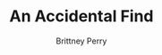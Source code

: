 ---
title: An Accidental Find
Layout: module

author: Brittney Perry
reviewer: Mary Courtney

schedule: reaction
plotline: Family Recipes

description: An encounter card is placed on the Chest of the Tarrasch.  If found before 12pm Saturday, this card is taken to the NPC shack. At 12pm it is removed by Huldrek on his way into town.
requirements: Card on the Chest of the Tarrasch is found before 12pm Saturday.
synopsis: >

  The Tarrasch Chest filled with treasure props and an encounter card are placed in the woods early Friday night before game on away from the path and hidden from sight. The card and chest are placed in a way so they are able to be seen from the path. It is set away from where most people will go, but not so far away to keep people from wanting to carry the chest out. The card is a stand in for the dwarven guard guard Huldrek, who is on duty until Noon Saturday. The encounter card, attached to a tree at eye height, is a green envelope with the words READ ME printed in block letters. The card directs the PCs to return the card to the NPC shack and reads...
  
  > Congratulations! You have found a dwarf standing alone in the middle of the woods. Upon reading this card, you MUST return this card, with your group, to the NPC shack. You will return here to continue this encounter.
outcomes: Someone stumbles upon the encounter card and brings it and/or the chest, to the NPC shack, and then continues with the module OPERATION FIND HULDREK


props: 
  - Chest of the Tarrasch 
  - Jewelry [no IG value]
  - Plastic coin [no IG value]
  - Potion Phys-reps [equal # to tags]
  - Gas Packets [equal # to tags]
  - Encounter Card and Envelope


treasure: 
  - Gold
  - Components
  - Silver
  - Potions
  - Gasses
  - Granny's Recipe Book
  - Dwarven Stones
  - Random Dwarven Artifacts 
  - Random Dwarven Treasure


hook: Encounter Card on top of the Tarrasch Chest

scenes: 
  - 
    oog: Off the path, away from where most would go.
    ig: Somewhere deep in the woods
    flee_point: 

rules_clarifications: Encounter Card has instructions on how to follow the encounter. You must bring it to the NPC shack.


running_notes:

---